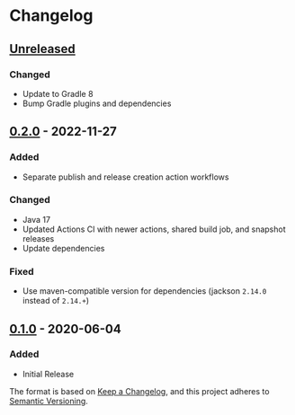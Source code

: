 # Changelog

## [Unreleased]
### Changed
- Update to Gradle 8
- Bump Gradle plugins and dependencies

## [0.2.0] - 2022-11-27
### Added
- Separate publish and release creation action workflows

### Changed
- Java 17
- Updated Actions CI with newer actions, shared build job, and snapshot releases
- Update dependencies

### Fixed
- Use maven-compatible version for dependencies (jackson `2.14.0` instead of `2.14.+`)

## [0.1.0] - 2020-06-04
### Added
- Initial Release

The format is based on [Keep a Changelog](https://keepachangelog.com/en/1.0.0/),
and this project adheres to [Semantic Versioning](https://semver.org/spec/v2.0.0.html).

[Unreleased]: https://github.com/dotRun/MCVotifierLib/compare/v0.2.0...HEAD
[0.2.0]: https://github.com/dotRun/MCVotifierLib/compare/v0.1.0...v0.2.0
[0.1.0]: https://github.com/dotRun/MCVotifierLib/releases/tag/v0.1.0
